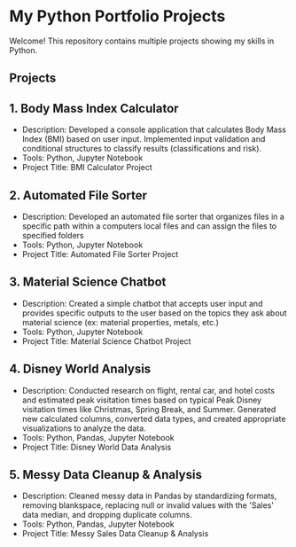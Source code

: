 # My Python Portfolio Projects 

Welcome! This repository contains multiple projects showing my skills in Python.

## Projects 
## 1. Body Mass Index Calculator
- Description: Developed a console application that calculates Body Mass Index (BMI) based on user input. Implemented input validation and conditional structures to classify results (classifications and risk). 
-  Tools: Python, Jupyter Notebook
-  Project Title: BMI Calculator Project
## 2. Automated File Sorter 
- Description: Developed an automated file sorter that organizes files in a specific path within a computers local files and can assign the files to specified folders
- Tools: Python, Jupyter Notebook
- Project Title: Automated File Sorter Project
## 3. Material Science Chatbot 
- Description: Created a simple chatbot that accepts user input and provides specific outputs to the user based on the topics they ask about material science (ex: material properties, metals, etc.)
- Tools: Python, Jupyter Notebook
- Project Title: Material Science Chatbot Project
## 4. Disney World Analysis
- Description: Conducted research on flight, rental car, and hotel costs and estimated peak visitation times based on typical Peak Disney visitation times like Christmas, Spring Break, and Summer. Generated new calculated columns, converted data types, and created appropriate visualizations to analyze the data.
- Tools: Python, Pandas, Jupyter Notebook
- Project Title: Disney World Data Analysis
## 5. Messy Data Cleanup & Analysis 
- Description: Cleaned messy data in Pandas by standardizing formats, removing blankspace, replacing null or invalid values with the 'Sales' data median, and dropping duplicate columns.
- Tools: Python, Pandas, Jupyter Notebook
- Project Title: Messy Sales Data Cleanup & Analysis
